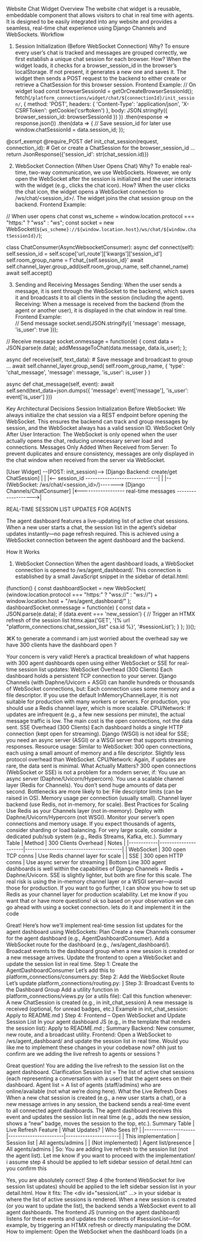 Website Chat Widget
Overview
The website chat widget is a reusable, embeddable component that allows visitors to chat in real time with agents. It is designed to be easily integrated into any website and provides a seamless, real-time chat experience using Django Channels and WebSockets.
Workflow
1. Session Initialization (Before WebSocket Connection)
Why?
To ensure every user’s chat is tracked and messages are grouped correctly, we first establish a unique chat session for each browser.
How?
When the widget loads, it checks for a browser_session_id in the browser’s localStorage.
If not present, it generates a new one and saves it.
The widget then sends a POST request to the backend to either create or retrieve a ChatSession for this browser session.
Frontend Example:
// On widget load
const browserSessionId = getOrCreateBrowserSessionId();
fetch(`/platform_connections/widget/chat/${connectionId}/init_session/`, {
    method: 'POST',
    headers: { 'Content-Type': 'application/json', 'X-CSRFToken': getCookie('csrftoken') },
    body: JSON.stringify({ browser_session_id: browserSessionId })
})
.then(response => response.json())
.then(data => {
    // Save session_id for later use
    window.chatSessionId = data.session_id;
});

@csrf_exempt
@require_POST
def init_chat_session(request, connection_id):
    # Get or create a ChatSession for the browser_session_id
    ...
    return JsonResponse({'session_id': str(chat_session.id)})



2. WebSocket Connection (When User Opens Chat)
Why?
To enable real-time, two-way communication, we use WebSockets. However, we only open the WebSocket after the session is initialized and the user interacts with the widget (e.g., clicks the chat icon).
How?
When the user clicks the chat icon, the widget opens a WebSocket connection to /ws/chat/<session_id>/.
The widget joins the chat session group on the backend.
Frontend Example:


// When user opens chat
const ws_scheme = window.location.protocol === "https:" ? "wss" : "ws";
const socket = new WebSocket(`${ws_scheme}://${window.location.host}/ws/chat/${window.chatSessionId}/`);

class ChatConsumer(AsyncWebsocketConsumer):
    async def connect(self):
        self.session_id = self.scope['url_route']['kwargs']['session_id']
        self.room_group_name = f'chat_{self.session_id}'
        await self.channel_layer.group_add(self.room_group_name, self.channel_name)
        await self.accept()


3. Sending and Receiving Messages
Sending:
When the user sends a message, it is sent through the WebSocket to the backend, which saves it and broadcasts it to all clients in the session (including the agent).
Receiving:
When a message is received from the backend (from the agent or another user), it is displayed in the chat window in real time.
Frontend Example:        
// Send message
socket.send(JSON.stringify({ 'message': message, 'is_user': true }));

// Receive message
socket.onmessage = function(e) {
    const data = JSON.parse(e.data);
    addMessageToChat(data.message, data.is_user);
};

async def receive(self, text_data):
    # Save message and broadcast to group
    ...
    await self.channel_layer.group_send(
        self.room_group_name,
        {
            'type': 'chat_message',
            'message': message,
            'is_user': is_user
        }
    )

async def chat_message(self, event):
    await self.send(text_data=json.dumps({
        'message': event['message'],
        'is_user': event['is_user']
    }))

Key Architectural Decisions
Session Initialization Before WebSocket:
We always initialize the chat session via a REST endpoint before opening the WebSocket. This ensures the backend can track and group messages by session, and the WebSocket always has a valid session ID.
WebSocket Only After User Interaction:
The WebSocket is only opened when the user actually opens the chat, reducing unnecessary server load and connections.
Messages Only Added When Received from Server:
To prevent duplicates and ensure consistency, messages are only displayed in the chat window when received from the server via WebSocket.



[User Widget] --(POST: init_session)--> [Django Backend: create/get ChatSession]
      |                                             |
      |<-- session_id ------------------------------|
      |
      |--(WebSocket: /ws/chat/<session_id>/)-------> [Django Channels/ChatConsumer]
      |<------------------ real-time messages ------------------->|






REAL-TIME SESSION LIST UPDATES FOR AGENTS 

The agent dashboard features a live-updating list of active chat sessions. When a new user starts a chat, the session list in the agent’s sidebar updates instantly—no page refresh required. This is achieved using a WebSocket connection between the agent dashboard and the backend.     


How It Works
1. WebSocket Connection
When the agent dashboard loads, a WebSocket connection is opened to /ws/agent_dashboard/.
This connection is established by a small JavaScript snippet in the sidebar of detail.html:


(function() {
    const dashboardSocket = new WebSocket(
        (window.location.protocol === "https:" ? "wss://" : "ws://") +
        window.location.host +
        "/ws/agent_dashboard/"
    );
    dashboardSocket.onmessage = function(e) {
        const data = JSON.parse(e.data);
        if (data.event === 'new_session') {
            // Trigger an HTMX refresh of the session list
            htmx.ajax('GET', '{% url "platform_connections:chat_session_list" csa.id %}', '#sessionList');
        }
    };
})();


⌘K to generate a command
i am just worried about the overhead say we have 300 clients have the dashboard open ?

Your concern is very valid! Here’s a practical breakdown of what happens with 300 agent dashboards open using either WebSocket or SSE for real-time session list updates:
WebSocket Overhead (300 Clients)
Each dashboard holds a persistent TCP connection to your server.
Django Channels (with Daphne/Uvicorn + ASGI) can handle hundreds or thousands of WebSocket connections, but:
Each connection uses some memory and a file descriptor.
If you use the default InMemoryChannelLayer, it is not suitable for production with many workers or servers.
For production, you should use a Redis channel layer, which is more scalable.
CPU/Network:
If updates are infrequent (e.g., a few new sessions per minute), the actual message traffic is low.
The main cost is the open connections, not the data sent.
SSE Overhead (300 Clients)
Each dashboard holds a single HTTP connection (kept open for streaming).
Django (WSGI) is not ideal for SSE; you need an async server (ASGI) or a WSGI server that supports streaming responses.
Resource usage:
Similar to WebSocket: 300 open connections, each using a small amount of memory and a file descriptor.
Slightly less protocol overhead than WebSocket.
CPU/Network:
Again, if updates are rare, the data sent is minimal.
What Actually Matters?
300 open connections (WebSocket or SSE) is not a problem for a modern server, if:
You use an async server (Daphne/Uvicorn/Hypercorn).
You use a scalable channel layer (Redis for Channels).
You don’t send huge amounts of data per second.
Bottlenecks are more likely to be:
File descriptor limits (can be raised in OS).
Memory usage per connection (usually small).
Channel layer backend (use Redis, not in-memory, for scale).
Best Practices for Scaling
Use Redis as your Channels layer (not in-memory).
Deploy with Daphne/Uvicorn/Hypercorn (not WSGI).
Monitor your server’s open connections and memory usage.
If you expect thousands of agents, consider sharding or load balancing.
For very large scale, consider a dedicated pub/sub system (e.g., Redis Streams, Kafka, etc.).
Summary Table
| Method | 300 Clients Overhead | Notes |
|------------|----------------------|----------------------------------------|
| WebSocket | 300 open TCP conns | Use Redis channel layer for scale |
| SSE | 300 open HTTP conns | Use async server for streaming |
Bottom Line
300 agent dashboards is well within the capabilities of Django Channels + Redis + Daphne/Uvicorn.
SSE is slightly lighter, but both are fine for this scale.
The real risk is using the in-memory channel layer or a WSGI server—avoid those for production.
If you want to go further, I can show you how to set up Redis as your channel layer for production scalability.
Let me know if you want that or have more questions!
ok so based on your observation we can go ahead with using a socket connection. lets do it and implement it in the code 

Great! Here’s how we’ll implement real-time session list updates for the agent dashboard using WebSockets:
Plan
Create a new Channels consumer for the agent dashboard (e.g., AgentDashboardConsumer).
Add a WebSocket route for the dashboard (e.g., /ws/agent_dashboard/).
Broadcast events to the dashboard group when a new session is created or a new message arrives.
Update the frontend to open a WebSocket and update the session list in real time.
Step 1: Create the AgentDashboardConsumer
Let’s add this to platform_connections/consumers.py:
Step 2: Add the WebSocket Route
Let’s update platform_connections/routing.py:
]
Step 3: Broadcast Events to the Dashboard Group
Add a utility function in platform_connections/views.py (or a utils file):
Call this function whenever:
A new ChatSession is created (e.g., in init_chat_session)
A new message is received (optional, for unread badges, etc.)
Example in init_chat_session:
Apply to README.md
)
Step 4: Frontend – Open WebSocket and Update Session List
In your agent dashboard JS (e.g., in the template that renders the session list):
Apply to README.md
;
Summary
Backend: New consumer, new route, and a broadcast utility.
Frontend: Open a WebSocket to /ws/agent_dashboard/ and update the session list in real time.
Would you like me to implement these changes in your codebase now?
ohh just to confirm are we adding the live refresh to agents or sessions ?

Great question!
You are adding the live refresh to the session list on the agent dashboard.
Clarification
Session list = The list of active chat sessions (each representing a conversation with a user) that the agent sees on their dashboard.
Agent list = A list of agents (staff/admins) who are online/available (not what we’re doing here).
What the Live Refresh Does
When a new chat session is created (e.g., a new user starts a chat), or a new message arrives in any session, the backend sends a real-time event to all connected agent dashboards.
The agent dashboard receives this event and updates the session list in real time (e.g., adds the new session, shows a “new” badge, moves the session to the top, etc.).
Summary Table
| Live Refresh Feature | What Updates? | Who Sees It? |
|---------------------|-----------------------|----------------------|
| This implementation | Session list | All agents/admins |
| (Not implemented) | Agent list/presence | All agents/admins |
So:
You are adding live refresh to the session list (not the agent list).
Let me know if you want to proceed with the implementation!
i assume step 4 should be applied to left sidebar session of detail.html can you confirm this

Yes, you are absolutely correct!
Step 4 (the frontend WebSocket for live session list updates) should be applied to the left sidebar session list in your detail.html.
How it fits:
The <div id="sessionList" ...> in your sidebar is where the list of active sessions is rendered.
When a new session is created (or you want to update the list), the backend sends a WebSocket event to all agent dashboards.
The frontend JS (running on the agent dashboard) listens for these events and updates the contents of #sessionList—for example, by triggering an HTMX refresh or directly manipulating the DOM.
How to implement:
Open the WebSocket when the dashboard loads (in a <script> in detail.html or a linked JS file).
On receiving a new_session event, update the session list:
Easiest: trigger an HTMX refresh of #sessionList (e.g., using htmx.trigger('#sessionList', 'refresh') and set up a custom event).
Or: directly update the DOM if you want to add the session without a full refresh.
Example:
Apply to README.md
>
In summary:
Yes, apply the live update logic to the left sidebar session list in detail.html.
This will ensure agents see new sessions appear in real time, without needing to refresh.
Let me know if you want a full code sample for this integration!
ok make the change 

The change is complete!
Now, when a new chat session is created, the agent dashboard's Active Sessions sidebar will update in real time without a page refresh.
How it works:
A WebSocket connection to /ws/agent_dashboard/ is opened when the sidebar loads.
When the backend broadcasts a new_session event, the script triggers an HTMX refresh of #sessionList, so the new session appears instantly for all agents.
You can further expand this to handle other events (like new messages or badges) in the same way.
Let me know if you want to test, tweak, or extend this functionality!
ok write the docs for readme for this and explain it 

Here’s a clear, professional section for your README.md that documents the real-time session list updates for the agent dashboard using WebSockets. This includes an explanation of the workflow, the reasoning, and how it works in your codebase.
🖥️ Real-Time Session List Updates for Agent Dashboard
Overview
The agent dashboard features a live-updating list of active chat sessions. When a new user starts a chat, the session list in the agent’s sidebar updates instantly—no page refresh required. This is achieved using a WebSocket connection between the agent dashboard and the backend.
How It Works
1. WebSocket Connection
When the agent dashboard loads, a WebSocket connection is opened to /ws/agent_dashboard/.
This connection is established by a small JavaScript snippet in the sidebar of detail.html:
Apply to README.md
2. Backend Broadcasts Events
When a new chat session is created (e.g., a new user starts a chat), the backend broadcasts a new_session event to all connected agent dashboards using Django Channels.
This is done by calling a utility function like notify_agent_dashboard() in the backend, which sends the event to the agent_dashboard group.
3. Live Session List Refresh
When the frontend receives a new_session event, it triggers an HTMX AJAX request to refresh the #sessionList div.
The session list is reloaded from the server, and the new session appears instantly for all agents.


Why This Approach?
No manual refresh needed: Agents always see the latest sessions as soon as they are created.
Efficient: Only a single WebSocket connection per agent dashboard, and only minimal data is sent when updates occur.
Scalable: Works for hundreds of agents, as long as you use Django Channels with a production-ready channel layer (like Redis).

[User starts chat] 
      |
      v
[Backend creates new ChatSession]
      |
      v
[Backend broadcasts 'new_session' event to agent_dashboard group]
      |
      v
[Agent dashboard receives event via WebSocket]
      |
      v
[Sidebar triggers HTMX refresh of #sessionList]
      |
      v
[Agent sees new session instantly]


Code Integration Points
Sidebar HTML (detail.html):
Contains the #sessionList div and the WebSocket script.
Backend (views.py):
Calls notify_agent_dashboard() when a new session is created.
Channels Consumer:
Handles the agent_dashboard group and relays events to all connected dashboards.



-----------------------------Adding faq to chat widget---------------------------------------------


+-------------------------------------------------------------+
|                User opens chat widget                       |
|      (platform_connections/templates/chat_widget.html)       |
+-------------------------------+-----------------------------+
                                |
                                v
+-------------------------------------------------------------+
|   HTMX loads FAQ block as first message in chat area        |
|   (faqChatBlock div in chat_widget.html)                    |
|   hx-get="/faq/chat-block/?faqid=..."                       |
+-------------------------------+-----------------------------+
                                |
                                v
+-------------------------------------------------------------+
|   Django view: faq_in_chat_widget                           |
|   (faq_management/views.py)                                 |
|   - Queries FAQ.objects.filter(faqid=...)                   |
|   - Renders faq_in_chat_widget.html                         |
+-------------------------------+-----------------------------+
                                |
                                v
+-------------------------------------------------------------+
|   Template: faq_in_chat_widget.html                         |
|   - Renders FAQ questions as buttons                        |
|   - Each button: onclick="faqChatShowAnswer(...)"           |
+-------------------------------+-----------------------------+
                                |
                                v
+-------------------------------------------------------------+
|   User clicks a FAQ question button                         |
+-------------------------------+-----------------------------+
                                |
                                v
+-------------------------------------------------------------+
|   JS function faqChatShowAnswer(faqId, question, answer)    |
|   (faq_in_chat_widget.html)                                 |
|   - Calls addMessageToChat(question, true)   // user msg    |
|   - Calls addMessageToChat(answer, false)    // bot msg     |
|   (chat_widget.html JS)                                     |
+-------------------------------+-----------------------------+
                                |
                                v
+-------------------------------------------------------------+
|   Chat auto-scrolls to latest message                       |
|   FAQ block scrolls up with chat history                    |
+-------------------------------------------------------------+